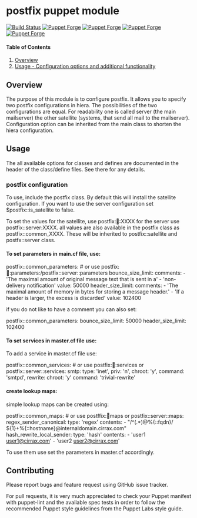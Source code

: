 # postfix puppet module

[![Build Status](https://travis-ci.org/cirrax/puppet-postfix.svg?branch=master)](https://travis-ci.org/cirrax/puppet-postfix)
[![Puppet Forge](https://img.shields.io/puppetforge/v/cirrax/postfix.svg?style=flat-square)](https://forge.puppetlabs.com/cirrax/postfix)
[![Puppet Forge](https://img.shields.io/puppetforge/dt/cirrax/postfix.svg?style=flat-square)](https://forge.puppet.com/cirrax/postfix)
[![Puppet Forge](https://img.shields.io/puppetforge/e/cirrax/postfix.svg?style=flat-square)](https://forge.puppet.com/cirrax/postfix)
[![Puppet Forge](https://img.shields.io/puppetforge/f/cirrax/postfix.svg?style=flat-square)](https://forge.puppet.com/cirrax/postfix)

#### Table of Contents

1. [Overview](#overview)
1. [Usage - Configuration options and additional functionality](#usage)


## Overview

The purpose of this module is to configure postfix. It allows you to specify two postfix configurations in hiera. 
The possibilities of the two configurations are equal. For readability one is called server (the main mailserver) the other satellite (systems, that send all mail to the
mailserver). Configuration option can be inherited from the main class to shorten the hiera configuration.

## Usage

The all available options for classes and defines are documented in the header of the class/define files. See there for any details.

### postfix configuration
To use, include the postfix class. By default this will install the satellite configuration. If you want to use the server configuration
set $postfix::is\_satellite to false.

To set the values for the satellite, use postfix::satellite::XXXX for the server use postfix::server:XXXX. all values are also 
available in the postfix class as postfix::common_XXXX. These will be inherited to postfix::satellite and postfx::server class.

#### To set parameters in main.cf file, use:

postfix::common_parameters: # or use postfix::satellite::parameters:/postfix::server::parameters
  bounce_size_limit:
    comments:
      - 'The maximal amount of original message text that is sent in a'
      - 'non-delivery notification'
    value: 50000
  header_size_limit:
    comments:
      - 'The maximal amount of memory in bytes for storing a message header.'
      - 'If a header is larger, the excess is discarded'
    value: 102400

if you do not like to have a comment you can also set:

postfix::common_parameters:
  bounce_size_limit: 50000
  header_size_limit: 102400

#### To set services in master.cf file use:

To add a service in master.cf file use:

postfix::common_services: # or use postfix::satellite::services or postfix::server::services:
    smtp:
      type: 'inet',
      priv: 'n',
      chroot: 'y',
      command: 'smtpd',
    rewrite:
      chroot: 'y'
      command: 'trivial-rewrite'

#### create lookup maps:

simple lookup maps can be created using:

postfix::common_maps: # or use postffix::satellite:maps or postfix::server::maps:
  regex_sender_canonical:
    type: 'regex'
    contents:
      - "/^(.*)@%{::fqdn}/      ${1}+%{::hostname}@internaldomain.cirrax.com"
  hash_rewrite_local_sender:
    type: 'hash'
    contents:
      - 'user1          user1@cirrax.com'
      - 'user2          user2@cirrax.com'

To use them use set the parameters in master.cf accordingly.

## Contributing

Please report bugs and feature request using GitHub issue tracker.

For pull requests, it is very much appreciated to check your Puppet manifest with puppet-lint
and the available spec tests  in order to follow the recommended Puppet style guidelines
from the Puppet Labs style guide.

